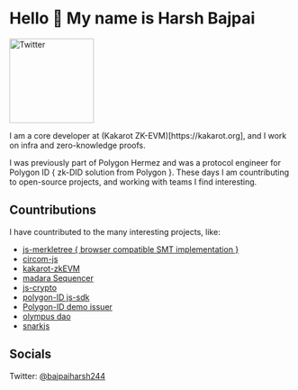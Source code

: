 # Hello 👋 My name is Harsh Bajpai

<div class="container" >
 <img  id="avatar"  src='https://avatars.githubusercontent.com/u/41180869?s=400&u=95cd15b51719d1a877d02387f741f34da41cfd0e&v=4' alt="Twitter" width="150px"/>
</div>

<p id="para" >
I am a core developer at (Kakarot ZK-EVM)[https://kakarot.org], and I work on infra and zero-knowledge proofs. 

I was previously part of Polygon Hermez and was a protocol engineer for Polygon ID { zk-DID solution from Polygon }. These days I am countributing to open-source projects, and working with teams I find interesting.

## Countributions

I have countributed to the many interesting projects, like:
<ul>
<li>
<a href="https://github.com/iden3/js-merkletree"> js-merkletree { browser compatible SMT implementation } </a>
</li>
<li>
<a href="https://github.com/getZeFi/circomjs"> circom-js </a>
</li>
<li>
<a href="https://github.com/kkrt-labs/kakarot"> kakarot-zkEVM </a>
</li>
<li>
<a href="https://github.com/keep-starknet-strange/madara"> madara Sequencer </a>
</li>
<li>
<a href="https://github.com/iden3/js-crypto"> js-crypto </a>
</li>
<li>
<a href="https://github.com/0xPolygonID/js-sdk"> polygon-ID js-sdk </a>
</li>
<li>
<a href="https://github.com/0xPolygonID/demo-issuer"> Polygon-ID demo issuer </a>
</li>
<li>
<a href="https://github.com/OlympusDAO/olympus-contracts/pull/131"> olympus dao </a>
</li>
<li>
<a href="https://github.com/iden3/snarkjs/pull/146"> snarkjs </a>
</li>
</ul>

 ##  Socials
Twitter: <a href="https://twitter.com/bajpaiharsh244" >@bajpaiharsh244</a>

<!--

**bajpai244/bajpai244** is a ✨ _special_ ✨ repository because its `README.md` (this file) appears on your GitHub profile.

Here are some ideas to get you started:

- 🔭 I’m currently working on ...
- 🌱 I’m currently learning ...
- 👯 I’m looking to collaborate on ...
- 🤔 I’m looking for help with ...
- 💬 Ask me about ...
- 📫 How to reach me: ...
- 😄 Pronouns: ...
- ⚡ Fun fact: ...
  -->
